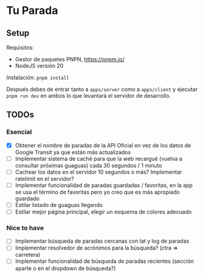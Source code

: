 # Tu Parada

## Setup

Requisitos:

* Gestor de paquetes PNPN, https://pnpm.io/
* NodeJS versión 20

Instalación: `pnpm install`

Después debes de entrar tanto a `apps/server` como a `apps/client` y ejecutar `pnpm run dev` en ambos lo que levantará el servidor de desarrollo.

## TODOs

### Esencial

- [x] Obtener el nombre de paradas de la API Oficial en vez de los datos de Google Transit ya que están más actualizados
- [ ] Implementar sistema de caché para que la web recargué (vuelva a consultar próximas guaguas) cada 30 segundos / 1 minuto
- [ ] Cachear los datos en el servidor 10 segundos o más? Implementar ratelimit en el servidor?
- [ ] Implementar funcionalidad de paradas guardadas / favoritas, en la app se usa el término de favoritas pero yo creo que es más apropiado guardado
- [ ] Estilar listado de guaguas llegando
- [ ] Estilar mejor página principal, elegir un esquema de colores adecuado

### Nice to have
- [ ] Implementar búsqueda de paradas cercanas con lat y log de paradas
- [ ] Implementar resolvedor de acrónimos para la búsqueda? (ctra => carretera)
- [ ] Implementar funcionalidad de búsqueda de paradas recientes (sección aparte o en el dropdown de búsqueda?)
